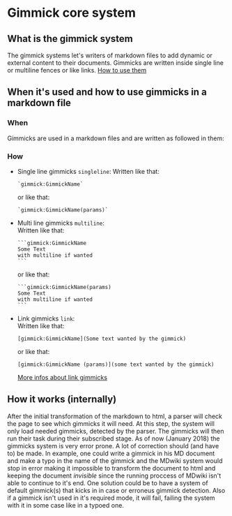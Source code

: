 # Gimmick core system

## What is the gimmick system

The gimmick systems let's writers of markdown files to add dynamic or external content to their documents. Gimmicks are written inside single line or multiline fences or like links. [How to use them](#HowToUseThem)

## When it's used and how to use gimmicks in a markdown file

### When

Gimmicks are used in a markdown files and are written as followed in them:

### How

* Single line gimmicks `singleline`: 
  Written like that:
  ```
  `gimmick:GimmickName`
  ```
  or like that:
  ```
  `gimmick:GimmickName(params)`
  ```
* Multi line gimmicks `multiline`:  
  Written like that:
  ~~~
  ```gimmick:GimmickName
  Some Text
  with multiline if wanted
  ```
  ~~~
  or like that:
  ~~~
  ```gimmick:GimmickName(params)
  Some Text
  with multiline if wanted
  ```
  ~~~
* Link gimmicks `link`:  
  Written like that:
  ```
  [gimmick:GimmickName](Some text wanted by the gimmick)
  ```
  or like that:
  ```
  [gimmick:GimmickName (params)](some text wanted by the gimmick)
  ```
  [More infos about link gimmicks](http://http://dynalon.github.io/mdwiki/#!gimmicks.md)

## How it works (internally)

After the initial transformation of the markdown to html, a parser will check the page to see which gimmicks it will need. At this step, the system will only load needed gimmicks, detected by the parser. The gimmicks will then run their task during their subscribed stage. As of now (January 2018) the gimmicks system is very error prone. A lot of correction should (and have to) be made. In example, one could write a gimmick in his MD document and make a typo in the name of the gimmick and the MDwiki system would stop in error making it impossible to transform the document to html and keeping the document *invisible* since the running proccess of MDwiki isn't able to continue to it's end. One solution could be to have a system of default gimmick(s) that kicks in in case or erroneus gimmick detection. Also if a gimmick isn't used in it's required mode, it will fail, failing the system with it in some case like in a typoed one.